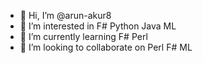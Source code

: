 - 👋 Hi, I’m @arun-akur8
- 👀 I’m interested in F# Python Java ML
- 🌱 I’m currently learning F# Perl
- 💞️ I’m looking to collaborate on Perl F# ML

<!---
arun-akur8/arun-akur8 is a ✨ special ✨ repository because its `README.md` (this file) appears on your GitHub profile.
You can click the Preview link to take a look at your changes.
--->
